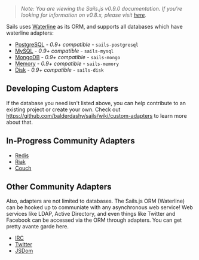 > _Note: You are viewing the Sails.js v0.9.0 documentation.  If you're looking for information on v0.8.x, please visit [here](http://08x.sailsjs.org)._

Sails uses [Waterline](https://github.com/balderdashy/waterline) as its ORM, and supports all databases which have waterline adapters:

- [PostgreSQL](https://github.com/particlebanana/sails-postgresql) - *0.9+ compatible* - `sails-postgresql`
- [MySQL](https://github.com/balderdashy/sails-mysql) - *0.9+ compatible* - `sails-mysql`
- [MongoDB](https://github.com/balderdashy/sails-mongo) - *0.9+ compatible* - `sails-mongo`
- [Memory](https://github.com/balderdashy/sails-memory) - *0.9+ compatible* - `sails-memory`
- [Disk](https://github.com/balderdashy/sails-disk) - *0.9+ compatible* - `sails-disk`

## Developing Custom Adapters

If the database you need isn't listed above, you can help contribute to an existing project or create your own.
Check out https://github.com/balderdashy/sails/wiki/custom-adapters to learn more about that.

## In-Progress Community Adapters

  - [Redis](https://github.com/vanetix/sails-redis)
  - [Riak](https://github.com/balderdashy/sails-riak)
  - [Couch](https://github.com/craveprogramminginc/sails-couchdb)


## Other Community Adapters
Also, adapters are not limited to databases.  The Sails.js ORM (Waterline) can be hooked up to communiate with any asynchronous web service! 
Web services like LDAP, Active Directory, and even things like Twitter and Facebook can be accessed via the ORM through adapters.
You can get pretty avante garde here.
  
  - [IRC](https://github.com/balderdashy/sails-irc)
  - [Twitter](https://github.com/balderdashy/sails-twitter)
  - [JSDom](https://github.com/mikermcneil/sails-jsdom)
